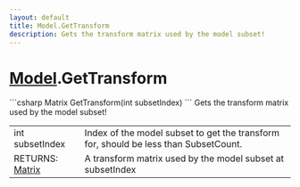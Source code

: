 ```yaml
---
layout: default
title: Model.GetTransform
description: Gets the transform matrix used by the model subset!
---
```

# [Model]({{site.url}}/Pages/Reference/Model.html).GetTransform

<div class='signature' markdown='1'>
```csharp
Matrix GetTransform(int subsetIndex)
```
Gets the transform matrix used by the model subset!
</div>

|  |  |
|--|--|
|int subsetIndex|Index of the model subset to get the              transform for, should be less than SubsetCount.|
|RETURNS: [Matrix]({{site.url}}/Pages/Reference/Matrix.html)|A transform matrix used by the model subset at subsetIndex|




